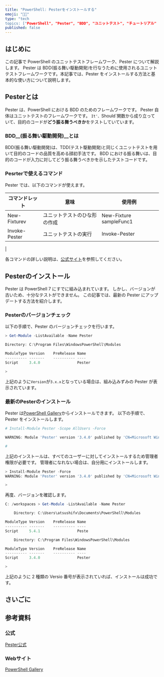 ```yaml
---
title: "PowerShell: Pesterをインストールする"
emoji: "🧑‍💻"
type: "tech
topics: ["PowerShell", "Pester", "BDD", "ユニットテスト", "チュートリアル" ]
published: false
---
```


## はじめに

この記事で PowerShell のユニットテストフレームワーク、Pester について解説します。
Pester は BDD(振る舞い駆動開発)を行なうために使用されるユニットテストフレームワークです。本記事では、Pester をインストールする方法と基本的な使い方について説明します。

## Pesterとは

Pester は、PowerShell における BDD のためのフレームワークです。
Pester 自体はユニットテストのフレームワークです。
`It'、`Should`関数から成り立っていて、目的のコードが**どう振る舞うべきか**をテストしていています。

### BDD__(振る舞い駆動開発)__とは

BDD(振る舞い駆動開発)は、TDD(テスト駆動開発)と同じくユニットテストを用いて目的のコードの品質を高める顔初手法です。
BDD における振る舞いは、目的のコードが入力に対してどう振る舞うべきかを示したテストコードです。

### Pesrterで使えるコマンド

Pester では、以下のコマンドが使えます。

| コマンドレット | 意味 | 使用例 |
| --- | --- | --- |
| New-Fixturev | ユニットテストのひな形の作成 | New-Fixture sampleFunc1 |
| Invoke-Pester | ユニットテストの実行 | Invoke-Pester |
|

各コマンドの詳しい説明は、[公式サイト](https://pester.dev/)を参照してください。

## Pesterのインストール

Pester は PowerShell 7 にすでに組み込まれています。
しかし、バージョンが古いため、十分なテストができません。
この記事では、最新の Pester にアップデートする方法を紹介します。

### Pesterのバージョンチェック

以下の手順で、Pester のバージョンチェックを行います。

``` PowerShell
> Get-Module -ListAvailable -Name Pester

Directory: C:\Program Files\WindowsPowerShell\Modules

ModuleType Version    PreRelease Name
---------- -------    ---------- ----
Script     3.4.0                 Pester

>

```

上記のように`Version`が`3.x.x`となっている場合は、組み込みずみの Pester が表示されています。

### 最新のPesterのインストール

Pester は[PowerShell Gallery](https://www.powershellgallery.com/)からインストールできます。
以下の手順で、Pester をインストールします。

``` PowerShell : (Admin)
# Install-Module Pester -Scope AllUsers -Force

WARNING: Module 'Pester' version '3.4.0' published by 'CN=Microsoft Windows, O=Microsoft Corporation, L=Redmond, S=Washington, C=US' will be superceded by version '5.4.1' published by 'CN=Jakub Jareš, O=Jakub Jareš, L=Praha, C=CZ'. If you do not trust the new publisher, uninstall the module.

#
```

上記のインストールは、すべてのユーザーに対してインストールするため管理者権限が必要です。
管理者になれない場合は、自分用にインストールします。

``` PowerShell
> Install-Module Pester -Force
WARNING: Module 'Pester' version '3.4.0' published by 'CN=Microsoft Windows, O=Microsoft Corporation, L=Redmond, S=Washington, C=US' will be superceded by version '5.4.1' published by 'CN=Jakub Jareš, O=Jakub Jareš, L=Praha, C=CZ'. If you do not trust the new publisher, uninstall the module.

>
```

再度、バージョンを確認します。

``` PowerShell
C: /workspaces > Get-Module -ListAvailable -Name Pester

    Directory: C:\Users\atsushifx\Documents\PowerShell\Modules

ModuleType Version    PreRelease Name
---------- -------    ---------- ----
Script     5.4.1                 Peste

    Directory: C:\Program Files\WindowsPowerShell\Modules

ModuleType Version    PreRelease Name
---------- -------    ---------- ----
Script     3.4.0                 Pester

>
```

上記のように 2 種類の Versio 番号が表示されていれば、インストールは成功です。

## さいごに

## 参考資料

### 公式

[Pester公式](https://pester.dev/)

### Webサイト

[PowerShell Gallery](https://www.powershellgallery.com/)
